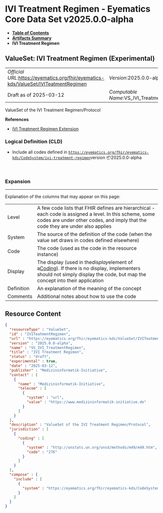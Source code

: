 # IVI Treatment Regimen - Eyematics Core Data Set v2025.0.0-alpha

* [**Table of Contents**](toc.md)
* [**Artifacts Summary**](artifacts.md)
* **IVI Treatment Regimen**

## ValueSet: IVI Treatment Regimen (Experimental) 

| | |
| :--- | :--- |
| *Official URL*:https://eyematics.org/fhir/eyematics-kds/ValueSet/IVITeatmentRegimen | *Version*:2025.0.0-alpha |
| Draft as of 2025-03-12 | *Computable Name*:VS_IVI_TreatmentRegimen |

 
ValueSet of the IVI Treatment Regimen/Protocol 

 **References** 

* [IVI Treatment Regimen Extension](StructureDefinition-extension-ivi-treatment-regimen.md)

### Logical Definition (CLD)

* Include all codes defined in [`https://eyematics.org/fhir/eyematics-kds/CodeSystem/ivi-treatment-regimen`](CodeSystem-ivi-treatment-regimen.md)version 📦2025.0.0-alpha

 

### Expansion

-------

 Explanation of the columns that may appear on this page: 

| | |
| :--- | :--- |
| Level | A few code lists that FHIR defines are hierarchical - each code is assigned a level. In this scheme, some codes are under other codes, and imply that the code they are under also applies |
| System | The source of the definition of the code (when the value set draws in codes defined elsewhere) |
| Code | The code (used as the code in the resource instance) |
| Display | The display (used in the*display*element of a[Coding](http://hl7.org/fhir/R4/datatypes.html#Coding)). If there is no display, implementers should not simply display the code, but map the concept into their application |
| Definition | An explanation of the meaning of the concept |
| Comments | Additional notes about how to use the code |



## Resource Content

```json
{
  "resourceType" : "ValueSet",
  "id" : "IVITeatmentRegimen",
  "url" : "https://eyematics.org/fhir/eyematics-kds/ValueSet/IVITeatmentRegimen",
  "version" : "2025.0.0-alpha",
  "name" : "VS_IVI_TreatmentRegimen",
  "title" : "IVI Treatment Regimen",
  "status" : "draft",
  "experimental" : true,
  "date" : "2025-03-12",
  "publisher" : "Medizininformatik-Initiative",
  "contact" : [
    {
      "name" : "Medizininformatik-Initiative",
      "telecom" : [
        {
          "system" : "url",
          "value" : "https://www.medizininformatik-initiative.de"
        }
      ]
    }
  ],
  "description" : "ValueSet of the IVI Treatment Regimen/Protocol",
  "jurisdiction" : [
    {
      "coding" : [
        {
          "system" : "http://unstats.un.org/unsd/methods/m49/m49.htm",
          "code" : "276"
        }
      ]
    }
  ],
  "compose" : {
    "include" : [
      {
        "system" : "https://eyematics.org/fhir/eyematics-kds/CodeSystem/ivi-treatment-regimen"
      }
    ]
  }
}

```
